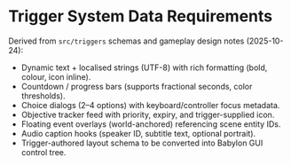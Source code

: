 # Trigger System Data Requirements

Derived from `src/triggers` schemas and gameplay design notes (2025-10-24):

- Dynamic text + localised strings (UTF-8) with rich formatting (bold, colour, icon inline).
- Countdown / progress bars (supports fractional seconds, color thresholds).
- Choice dialogs (2–4 options) with keyboard/controller focus metadata.
- Objective tracker feed with priority, expiry, and trigger-supplied icon.
- Floating event overlays (world-anchored) referencing scene entity IDs.
- Audio caption hooks (speaker ID, subtitle text, optional portrait).
- Trigger-authored layout schema to be converted into Babylon GUI control tree.
